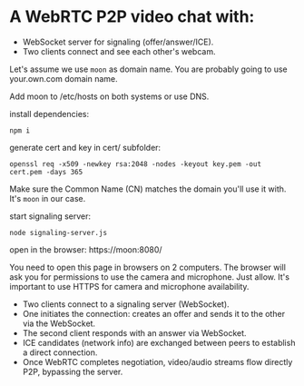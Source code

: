 # A WebRTC P2P video chat with:

- WebSocket server for signaling (offer/answer/ICE).
- Two clients connect and see each other's webcam.

Let's assume we use `moon` as domain name.
You are probably going to use your.own.com domain name.

Add moon to /etc/hosts on both systems or use DNS.

install dependencies:
```
npm i
```

generate cert and key in cert/ subfolder:
```
openssl req -x509 -newkey rsa:2048 -nodes -keyout key.pem -out cert.pem -days 365
```

Make sure the Common Name (CN) matches the domain you'll use it with.
It's `moon` in our case.

start signaling server:
```
node signaling-server.js
```

open in the browser: https://moon:8080/

You need to open this page in browsers on 2 computers.
The browser will ask you for permissions to use the camera and microphone.
Just allow.
It's important to use HTTPS for camera and microphone availability.


- Two clients connect to a signaling server (WebSocket).
- One initiates the connection: creates an offer and sends it to the other via the WebSocket.
- The second client responds with an answer via WebSocket.
- ICE candidates (network info) are exchanged between peers to establish a direct connection.
- Once WebRTC completes negotiation, video/audio streams flow directly P2P, bypassing the server.

